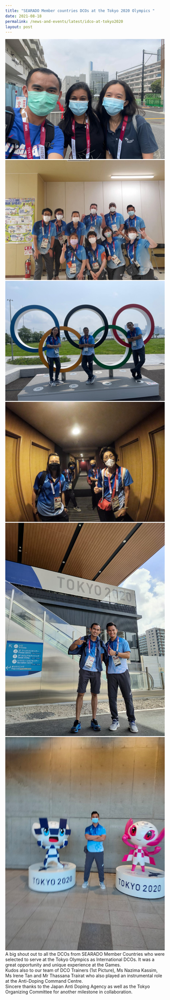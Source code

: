 ```yaml
---
title: "SEARADO Member countries DCOs at the Tokyo 2020 Olympics "
date: 2021-08-18
permalink: /news-and-events/latest/idco-at-tokyo2020
layout: post
---
```


![Alt text for image on Isomer site](/images/WhatsApp%20Image%202021-08-11%20at%20095827%201.jpeg)![Alt text for image on Isomer site](/images/WhatsApp%20Image%202021-08-11%20at%20115851.jpeg) ![Alt text for image on Isomer site](/images/WhatsApp%20Image%202021-08-11%20at%20095827.jpeg)![Alt text for image on Isomer site](/images/WhatsApp%20Image%202021-08-11%20at%20101625.jpeg)![Alt text for image on Isomer site](/images/WhatsApp%20Image%202021-08-11%20at%20115825.jpeg)![Alt text for image on Isomer site](/images/WhatsApp%20Image%202021-08-11%20at%20115826.jpeg)<br>
A big shout out to all the DCOs from SEARADO Member Countries who were selected to serve at the Tokyo Olympics as International DCOs. It was a great opportunity and unique experience at the Games.<br> Kudos also to our team of DCO Trainers (1st Picture), Ms Nazima Kassim, Ms Irene Tan and Mr Thassana Trairat who also played an instrumental role at the Anti-Doping Command Centre.<br> Sincere thanks to the Japan Anti Doping Agency as well as the Tokyo Organizing Committee for another milestone in collaboration. 